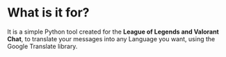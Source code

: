 # What is it for?
It is a simple Python tool created for the <b>League of Legends and Valorant Chat</b>, to translate your messages into any Language you want, using the Google Translate library.
